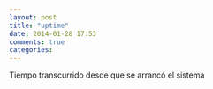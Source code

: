 ```yaml
---
layout: post
title: "uptime"
date: 2014-01-28 17:53
comments: true
categories: 
---
```

Tiempo transcurrido desde que se arrancó el sistema

